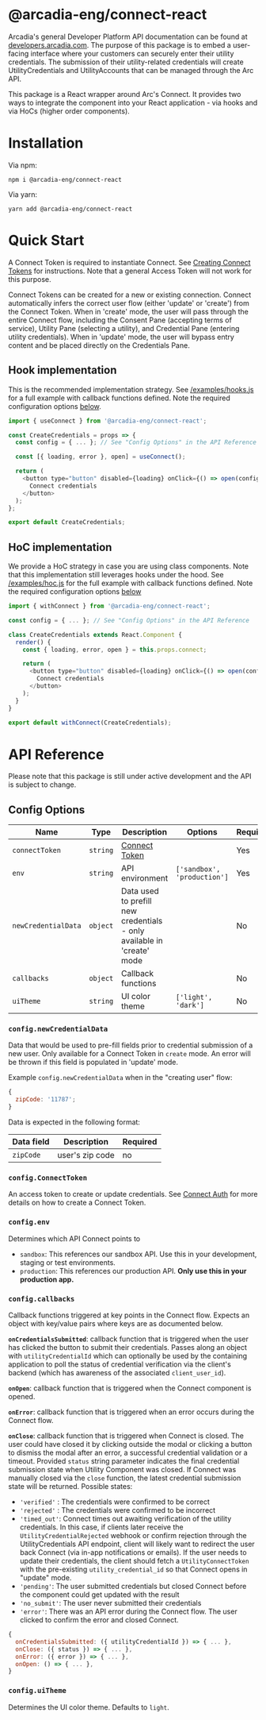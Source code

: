 # @arcadia-eng/connect-react

Arcadia's general Developer Platform API documentation can be found at [developers.arcadia.com](https://developers.arcadia.com). The purpose of this package is to embed a user-facing interface where your customers can securely enter their utility credentials. The submission of their utility-related credentials will create UtilityCredentials and UtilityAccounts that can be managed through the Arc API.

This package is a React wrapper around Arc's Connect. It provides two ways to integrate the component into your React application - via hooks and via HoCs (higher order components).

# Installation

Via npm:

```
npm i @arcadia-eng/connect-react
```

Via yarn:

```
yarn add @arcadia-eng/connect-react
```

# Quick Start

A Connect Token is required to instantiate Connect. See [Creating Connect Tokens](https://developers.arcadia.com/#section/Authentication/Connect) for instructions. Note that a general Access Token will not work for this purpose.

Connect Tokens can be created for a new or existing connection. Connect automatically infers the correct user flow (either 'update' or 'create') from the Connect Token. When in 'create' mode, the user will pass through the entire Connect flow, including the Consent Pane (accepting terms of service), Utility Pane (selecting a utility), and Credential Pane (entering utility credentials). When in 'update' mode, the user will bypass entry content and be placed directly on the Credentials Pane.

## Hook implementation

This is the recommended implementation strategy. See [/examples/hooks.js](./examples/hook.js) for a full example with callback functions defined. Note the required configuration options [below](#config-options).

```javascript
import { useConnect } from '@arcadia-eng/connect-react';

const CreateCredentials = props => {
  const config = { ... }; // See "Config Options" in the API Reference

  const [{ loading, error }, open] = useConnect();

  return (
    <button type="button" disabled={loading} onClick={() => open(config)}>
      Connect credentials
    </button>
  );
};

export default CreateCredentials;
```

## HoC implementation

We provide a HoC strategy in case you are using class components. Note that this implementation still leverages hooks under the hood. See [/examples/hoc.js](./examples/hoc.js) for the full example with callback functions defined. Note the required configuration options [below](#config-options)

```javascript
import { withConnect } from '@arcadia-eng/connect-react';

const config = { ... }; // See "Config Options" in the API Reference

class CreateCredentials extends React.Component {
  render() {
    const { loading, error, open } = this.props.connect;

    return (
      <button type="button" disabled={loading} onClick={() => open(config)}>
        Connect credentials
      </button>
    );
  }
}

export default withConnect(CreateCredentials);
```

# API Reference

Please note that this package is still under active development and the API is subject to change.

## Config Options

| Name                | Type     | Description                                                                     | Options                     | Required | Default |
| ------------------- | -------- | ------------------------------------------------------------------------------- | --------------------------- | -------- | ------- |
| `connectToken`      | `string` | [Connect Token](https://developers.arcadia.com/#section/Authentication/Connect) |                             | Yes      | none    |
| `env`               | `string` | API environment                                                                 | `['sandbox', 'production']` | Yes      | none    |
| `newCredentialData` | `object` | Data used to prefill new credentials - only available in 'create' mode          |                             | No       | none    |
| `callbacks`         | `object` | Callback functions                                                              |                             | No       | none    |
| `uiTheme`           | `string` | UI color theme                                                                  | `['light', 'dark']`         | No       | 'light' |

### `config.newCredentialData`

Data that would be used to pre-fill fields prior to credential submission of a new user. Only available for a Connect Token in `create` mode. An error will be thrown if this field is populated in 'update' mode.

Example `config.newCredentialData` when in the "creating user" flow:

```javascript
{
  zipCode: '11787';
}
```

Data is expected in the following format:

| Data field | Description     | Required |
| ---------- | --------------- | -------- |
| `zipCode`  | user's zip code | no       |

### `config.ConnectToken`

An access token to create or update credentials. See [Connect Auth](https://developers.arcadia.com/#section/Authentication/Connect) for more details on how to create a Connect Token.

### `config.env`

Determines which API Connect points to

- `sandbox`: This references our sandbox API. Use this in your development, staging or test environments.
- `production`: This references our production API. **Only use this in your production app.**

### `config.callbacks`

Callback functions triggered at key points in the Connect flow. Expects an object with key/value pairs where keys are as documented below.

**`onCredentialsSubmitted`**: callback function that is triggered when the user has clicked the button to submit their credentials. Passes along an object with `utilityCredentialId` which can optionally be used by the containing application to poll the status of credential verification via the client's backend (which has awareness of the associated `client_user_id`).

**`onOpen`**: callback function that is triggered when the Connect component is opened.

**`onError`**: callback function that is triggered when an error occurs during the Connect flow.

**`onClose`**: callback function that is triggered when Connect is closed. The user could have closed it by clicking outside the modal or clicking a button to dismiss the modal after an error, a successful credential validation or a timeout. Provided `status` string parameter indicates the final credential submission state when Utility Component was closed. If Connect was manually closed via the `close` function, the latest credential submission state will be returned. Possible states:

- `'verified'` : The credentials were confirmed to be correct
- `'rejected'` : The credentials were confirmed to be incorrect
- `'timed_out'`: Connect times out awaiting verification of the utility credentials. In this case, if clients later receive the `UtilityCredentialRejected` webhook or confirm rejection through the UtilityCredentials API endpoint, client will likely want to redirect the user back Connect (via in-app notifications or emails). If the user needs to update their credentials, the client should fetch a `UtilityConnectToken` with the pre-existing `utility_credential_id` so that Connect opens in "update" mode.
- `'pending'`: The user submitted credentials but closed Connect before the component could get updated with the result
- `'no_submit'`: The user never submitted their credentials
- `'error'`: There was an API error during the Connect flow. The user clicked to confirm the error and closed Connect.

```javascript
{
  onCredentialsSubmitted: ({ utilityCredentialId }) => { ... },
  onClose: ({ status }) => { ... },
  onError: ({ error }) => { ... },
  onOpen: () => { ... },
}
```

### `config.uiTheme`

Determines the UI color theme. Defaults to `light`.
